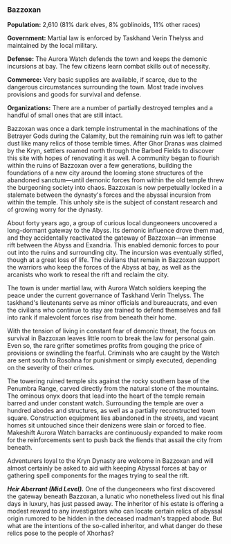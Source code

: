 ### Bazzoxan

**Population:** 2,610 (81% dark elves, 8% goblinoids, 11% other races)

**Government:** Martial law is enforced by Taskhand Verin Thelyss and maintained by the local military.

**Defense:** The Aurora Watch defends the town and keeps the demonic incursions at bay. The few citizens learn combat skills out of necessity.

**Commerce:** Very basic supplies are available, if scarce, due to the dangerous circumstances surrounding the town. Most trade involves provisions and goods for survival and defense.

**Organizations:** There are a number of partially destroyed temples and a handful of small ones that are still intact.

Bazzoxan was once a dark temple instrumental in the machinations of the Betrayer Gods during the Calamity, but the remaining ruin was left to gather dust like many relics of those terrible times. After Ghor Dranas was claimed by the Kryn, settlers roamed north through the Barbed Fields to discover this site with hopes of renovating it as well. A community began to flourish within the ruins of Bazzoxan over a few generations, building the foundations of a new city around the looming stone structures of the abandoned sanctum—until demonic forces from within the old temple threw the burgeoning society into chaos. Bazzoxan is now perpetually locked in a stalemate between the dynasty's forces and the abyssal incursion from within the temple. This unholy site is the subject of constant research and of growing worry for the dynasty.

About forty years ago, a group of curious local dungeoneers uncovered a long-dormant gateway to the Abyss. Its demonic influence drove them mad, and they accidentally reactivated the gateway of Bazzoxan—an immense rift between the Abyss and Exandria. This enabled demonic forces to pour out into the ruins and surrounding city. The incursion was eventually stifled, though at a great loss of life. The civilians that remain in Bazzoxan support the warriors who keep the forces of the Abyss at bay, as well as the arcanists who work to reseal the rift and reclaim the city.

The town is under martial law, with Aurora Watch soldiers keeping the peace under the current governance of Taskhand Verin Thelyss. The taskhand's lieutenants serve as minor officials and bureaucrats, and even the civilians who continue to stay are trained to defend themselves and fall into rank if malevolent forces rise from beneath their home.

With the tension of living in constant fear of demonic threat, the focus on survival in Bazzoxan leaves little room to break the law for personal gain. Even so, the rare grifter sometimes profits from gouging the price of provisions or swindling the fearful. Criminals who are caught by the Watch are sent south to Rosohna for punishment or simply executed, depending on the severity of their crimes.

The towering ruined temple sits against the rocky southern base of the Penumbra Range, carved directly from the natural stone of the mountains. The ominous onyx doors that lead into the heart of the temple remain barred and under constant watch. Surrounding the temple are over a hundred abodes and structures, as well as a partially reconstructed town square. Construction equipment lies abandoned in the streets, and vacant homes sit untouched since their denizens were slain or forced to flee. Makeshift Aurora Watch barracks are continuously expanded to make room for the reinforcements sent to push back the fiends that assail the city from beneath.

Adventurers loyal to the Kryn Dynasty are welcome in Bazzoxan and will almost certainly be asked to aid with keeping Abyssal forces at bay or gathering spell components for the mages trying to seal the rift.

_**Heir Aberrant (Mid Level).**_ One of the dungeoneers who first discovered the gateway beneath Bazzoxan, a lunatic who nonetheless lived out his final days in luxury, has just passed away. The inheritor of his estate is offering a modest reward to any investigators who can locate certain relics of abyssal origin rumored to be hidden in the deceased madman's trapped abode. But what are the intentions of the so-called inheritor, and what danger do these relics pose to the people of Xhorhas?